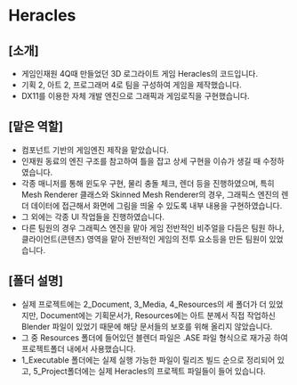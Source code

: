 # Heracles

## [소개]
- 게임인재원 4Q때 만들었던 3D 로그라이트 게임 Heracles의 코드입니다.
- 기획 2, 아트 2, 프로그래머 4로 팀을 구성하여 게임을 제작했습니다.
- DX11를 이용한 자체 개발 엔진으로 그래픽과 게임로직을 구현했습니다.

## [맡은 역할]
- 컴포넌트 기반의 게임엔진 제작을 맡았습니다.
- 인재원 동료의 엔진 구조를 참고하여 틀을 잡고 상세 구현을 이슈가 생길 때 수정하였습니다.
- 각종 매니저를 통해 윈도우 구현, 물리 충돌 체크, 렌더 등을 진행하였으며, 특히 Mesh Renderer 클래스와 Skinned Mesh Renderer의 경우, 그래픽스 엔진의 렌더 데이터에 접근해서 화면에 그림을 띄울 수 있도록 내부 내용을 구현하였습니다.
- 그 외에는 각종 UI 작업들을 진행하였습니다.
- 다른 팀원의 경우 그래픽스 엔진을 맡아 게임 전반적인 비주얼을 다듬은 팀원 하나, 클라이언트(콘텐츠) 영역을 맡아 전반적인 게임의 전투 요소등을 만든 팀원이 있었습니다.

## [폴더 설명]
- 실제 프로젝트에는 2_Document, 3_Media, 4_Resources의 세 폴더가 더 있었지만, Document에는 기획문서가, Resources에는 아트 분께서 직접 작업하신 Blender 파일이 있었기 때문에 해당 문서들의 보호를 위해 올리지 않았습니다.
- 그 중 Resources 폴더에 들어있던 블렌더 파일은 .ASE 파일 형식으로 재가공 하여 프로젝트폴더 내에서 사용했습니다.
- 1_Executable 폴더에는 실제 실행 가능한 파일이 릴리즈 빌드 순으로 정리되어 있고, 5_Project폴더에는 실제 Heracles의 프로젝트 파일들이 들어 있습니다.
